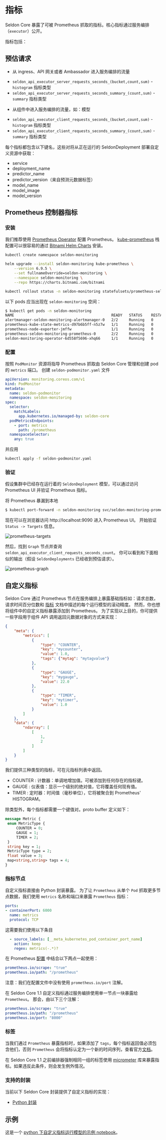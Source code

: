 # 指标

Seldon Core 暴露了可被 Prometheus 抓取的指标。核心指标通过服务编排（`executor`）公开。

指标包括：

## 预估请求

- 从 ingress、API 网关或者 Ambassador 进入服务编排的流量

 * `seldon_api_executor_server_requests_seconds_(bucket,count,sum)` - `histogram` 指标类型
 * `seldon_api_executor_server_requests_seconds_summary_(count,sum)` - `summary` 指标类型

- 从组件中进入服务编排的流量，如：模型

 * `seldon_api_executor_client_requests_seconds_(bucket,count,sum)` - `histogram` 指标类型
 * `seldon_api_executor_client_requests_seconds_summary_(count,sum)` - `summary` 指标类型


每个指标都包含以下键名，这些对将从正在运行的 SeldonDeployment 部署自定义资源中获取：

  * service
  * deployment_name
  * predictor_name
  * predictor_version（来自预测元数据标签）
  * model_name
  * model_image
  * model_version


## Prometheus 控制器指标

### 安装

我们推荐使用 [Prometheus Operator](https://github.com/prometheus-operator/prometheus-operator) 配置 Prometheus。
[kube-prometheus](https://github.com/prometheus-operator/kube-prometheus) 栈配置可以很容易的通过 [Bitnami Helm Charts](https://github.com/bitnami/charts/tree/master/bitnami/kube-prometheus/) 安装。

```bash
kubectl create namespace seldon-monitoring

helm upgrade --install seldon-monitoring kube-prometheus \
    --version 6.9.5 \
	--set fullnameOverride=seldon-monitoring \
    --namespace seldon-monitoring \
    --repo https://charts.bitnami.com/bitnami

kubectl rollout status -n seldon-monitoring statefulsets/prometheus-seldon-monitoring-prometheus
```

以下 pods 应当出现在 `seldon-monitoring` 空间：

```bash
$ kubectl get pods -n seldon-monitoring
NAME                                            READY   STATUS    RESTARTS   AGE
alertmanager-seldon-monitoring-alertmanager-0   2/2     Running   0          51s
prometheus-kube-state-metrics-d97b6b5ff-n5z7w   1/1     Running   0          52s
prometheus-node-exporter-jmffw                  1/1     Running   0          52s
prometheus-seldon-monitoring-prometheus-0       2/2     Running   0          51s
seldon-monitoring-operator-6d558f5696-xhq66     1/1     Running   0          52s
```

### 配置

按照 `PodMonitor` 资源将指导 Prometheus 抓取由 Seldon Core 管理和创建 pod 的 `metrics` 端口。
创建 `seldon-podmonitor.yaml` 文件

```yaml
apiVersion: monitoring.coreos.com/v1
kind: PodMonitor
metadata:
  name: seldon-podmonitor
  namespace: seldon-monitoring
spec:
  selector:
    matchLabels:
      app.kubernetes.io/managed-by: seldon-core
  podMetricsEndpoints:
    - port: metrics
      path: /prometheus
  namespaceSelector:
    any: true
```
并应用
```bash
kubectl apply -f seldon-podmonitor.yaml
```


### 验证

假设集群中已经存在运行着的 `SeldonDeployment` 模型，可以通过访问 Prometheus UI 并验证 Prometheus 指标。

将 Prometheus 暴漏到本地
```bash
$ kubectl port-forward -n seldon-monitoring svc/seldon-monitoring-prometheus 9090:9090
```

现在可以在浏览器访问 http://localhost:9090 进入 Prometheus UI。
开始验证 `Status -> Targets` 信息。

![prometheus-targets](../images/prometheus-targets.png)

然后，找到 `Graph` 节点并查询 `seldon_api_executor_client_requests_seconds_count`。
你可以看到和下面相似的输出（假设 `SeldonDeployments` 已经收到预估请求）。

![prometheus-graph](../images/prometheus-graph.png)


## 自定义指标

Seldon Core 通过 Prometheus 节点在服务编排上暴露基础指标如：请求总数，请求时间百分位数和 [指标](./analytics.md) 文档中描述的每个运行模型的滚动精度。
然而，你也想将组件中的自定义指标暴露添加到 Prometheus。
为了实现以上目的，你可提供一些字段用于组件 API 调用返回元数据对象的方式来实现：

```json
{
	"meta": {
		"metrics": [
			{
				"type": "COUNTER",
				"key": "mycounter",
				"value": 1.0,
				"tags": {"mytag": "mytagvalue"}
			},
			{
				"type": "GAUGE",
				"key": "mygauge",
				"value": 22.0
			},
			{
				"type": "TIMER",
				"key": "mytimer",
				"value": 1.0
			}
		]
	},
	"data": {
		"ndarray": [
			[
				1,
				2
			]
		]
	}
}
```

我们提供三种类型的指标，可在元指标列表中返回。

 * COUNTER : 计数器：单调地增加值。可被添加到任何存在的指标键。
 * GAUGE : 仪表值：显示一个级别的绝对值，它将覆盖任何现有值。
 * TIMER : 定时器：时间值（毫秒单位），它将被聚合到 Prometheus' HISTOGRAM。

除类型外，每个指标都需要一个键值对。proto buffer 定义如下：

```protobuf
message Metric {
 enum MetricType {
     COUNTER = 0;
     GAUGE = 1;
     TIMER = 2;
 }
 string key = 1;
 MetricType type = 2;
 float value = 3;
 map<string,string> tags = 4;
}
```

### 指标节点

自定义指标直接由 Python 封装暴露。
为了让 `Prometheus` 从单个 `Pod` 抓取更多节点数据，我们使用 `metrics` 名称和端口来暴露 `Prometheus` 指标：
```yaml
ports:
- containerPort: 6000
  name: metrics
  protocol: TCP
```

这需要我们使用以下条目
```yaml
  - source_labels: [__meta_kubernetes_pod_container_port_name]
    action: keep
    regex: metrics(-.*)?
```
在 Prometheus [配置](https://github.com/SeldonIO/seldon-core/blob/master/helm-charts/seldon-core-analytics/files/prometheus/prometheus-config.yaml) 中结合以下两点一起使用：
```yaml
prometheus.io/scrape: "true"
prometheus.io/path: "/prometheus"
```

注意：我们在配置文件中没有使用 `prometheus.io/port` 注解。


在 Seldon Core 1.1 自定义指标通过服务编排使用单一节点一块暴露给 `Prometheus`。
那会，由以下三个注解：

```yaml
prometheus.io/scrape: "true"
prometheus.io/path: "/prometheus"
prometheus.io/port: "8000"
```


### 标签

当我们通过 `Prometheus` 暴露指标时，如果添加了 `tags`，每个指标返回值必须包含他们，否则 `Prometheus` 会将指标认定为一个新的时间序列，查看官方[文档](https://prometheus.io/docs/practices/naming/)。

在 Seldon Core 1.1 之前编排器强制相同一组的标签使用 [micrometer](https://micrometer.io/) 库来暴露指标。如果违反此条件，则会发生例外情况。


### 支持的封装

当前以下 Seldon Core 封装提供了自定义指标的实现：

 * [Python 封装](../python/index.html)



## 示例

这是一个 [python 下自定义指标运行模型的示例 notebook](../examples/metrics.html)。
